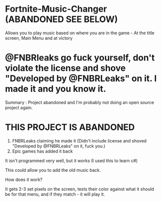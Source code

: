 # Fortnite-Music-Changer (ABANDONED SEE BELOW)
Allows you to play music based on where you are in the game - At the title screen, Main Menu and at victory

# @FNBRleaks go fuck yourself, don't violate the license and shove "Developed by @FNBRLeaks" on it. I made it and you know it.

Summary : Project abandoned and I'm probably not doing an open source project again. 

# THIS PROJECT IS ABANDONED
1. FNBRLeaks claiming he made it (Didn't include license and shoved "Developed by @FNBRLeaks" on it, fuck you.)
2. Epic games has added it back


It isn't programmed very well, but it works (I used this to learn c#)

This could allow you to add the old music back.

How does it work?

It gets 2-3 set pixels on the screen, tests their color against what it should be for that menu, and if they match - it will play it.
